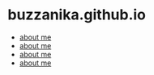 # buzzanika.github.io
<html>
<body>
<div> 
        <nav>
                <ul>
                        <li>
                                <a href="aboutme.html" > about me </a>
                        </li>
                        <li>
                                <a href="projects.html" > about me </a>
                        </li>
                        <li>
                                <a href="publications.html" > about me </a>
                        </li>
                        <li>
                                <a href="updates.html" > about me </a>
                        </li>
                </ul>
        </nav>
</div>

</body>
</html>
